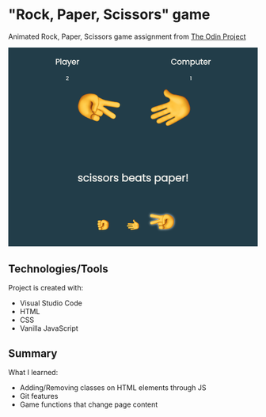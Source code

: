# "Rock, Paper, Scissors" game
Animated Rock, Paper, Scissors game
assignment from [The Odin Project](https://www.theodinproject.com/paths/foundations/courses/foundations/lessons/rock-paper-scissors)

![Screenshot of Project](rock-paper-scissors-img.png)

## Technologies/Tools
Project is created with:
* Visual Studio Code
* HTML
* CSS
* Vanilla JavaScript

## Summary
What I learned:
* Adding/Removing classes on HTML elements through JS
* Git features 
* Game functions that change page content 
